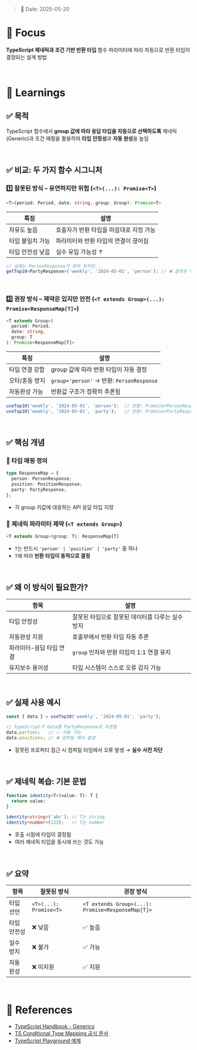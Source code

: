 > 📅 Date: 2025-05-20

# 📌 Focus

**TypeScript 제네릭과 조건 기반 반환 타입**
함수 파라미터에 따라 자동으로 반환 타입이 결정되는 설계 방법

<br />

# 📝 Learnings

## ✅ 목적

TypeScript 함수에서 **group 값에 따라 응답 타입을 자동으로 선택하도록**
제네릭(Generic)과 조건 매핑을 활용하여 **타입 안정성**과 **자동 완성**을 높임

<br />

## ✅ 비교: 두 가지 함수 시그니처

### 1️⃣ 잘못된 방식 – 유연하지만 위험 (`<T>(...): Promise<T>`)

```ts
<T>(period: Period, date: string, group: Group): Promise<T>
```

| 특징        | 설명                     |
| --------- | ---------------------- |
| 자유도 높음    | 호출자가 반환 타입을 마음대로 지정 가능 |
| 타입 불일치 가능 | 파라미터와 반환 타입의 연결이 끊어짐   |
| 타입 안전성 낮음 | 실수 유입 가능성 ↑            |

```ts
// 실제는 PersonResponse가 와야 하지만...
getTop10<PartyResponse>('weekly', '2024-05-01', 'person'); // ❌ 잘못된 타입
```

<br />

### 2️⃣ 권장 방식 – 제약은 있지만 안전 (`<T extends Group>(...): Promise<ResponseMap[T]>`)

```ts
<T extends Group>(
  period: Period,
  date: string,
  group: T
): Promise<ResponseMap[T]>
```

| 특징       | 설명                                      |
| -------- | --------------------------------------- |
| 타입 연결 강함 | group 값에 따라 반환 타입이 자동 결정                |
| 오타/혼동 방지 | `group='person'` → 반환: `PersonResponse` |
| 자동완성 가능  | 반환값 구조가 정확히 추론됨                         |

```ts
useTop10('weekly', '2024-05-01', 'person');  // 반환: Promise<PersonResponse>
useTop10('weekly', '2024-05-01', 'party');   // 반환: Promise<PartyResponse>
```

<br />

## ✅ 핵심 개념

### 🔹 타입 매핑 정의

```ts
type ResponseMap = {
  person: PersonResponse;
  position: PositionResponse;
  party: PartyResponse;
};
```

* 각 group 키값에 대응하는 API 응답 타입 지정

### 🔹 제네릭 파라미터 제약 (`<T extends Group>`)

```ts
<T extends Group>(group: T): ResponseMap[T]
```

* `T`는 반드시 `'person' | 'position' | 'party'` 중 하나
* `T`에 따라 **반환 타입이 동적으로 결정**

<br />

## ✅ 왜 이 방식이 필요한가?

| 항목            | 설명                           |
| ------------- | ---------------------------- |
| 타입 안정성        | 잘못된 타입으로 잘못된 데이터를 다루는 실수 방지  |
| 자동완성 지원       | 호출부에서 반환 타입 자동 추론            |
| 파라미터-응답 타입 연결 | `group` 인자와 반환 타입의 1:1 연결 유지 |
| 유지보수 용이성      | 타입 시스템이 스스로 오류 감지 가능         |

<br />

## ✅ 실제 사용 예시

```ts
const { data } = useTop10('weekly', '2024-05-01', 'party');

// TypeScript가 data를 PartyResponse로 추론함
data.parties;   // ✅ 사용 가능
data.positions; // ❌ 컴파일 에러 발생
```

* 잘못된 프로퍼티 접근 시 컴파일 타임에서 오류 발생 → **실수 사전 차단**

<br />

## ✅ 제네릭 복습: 기본 문법

```ts
function identity<T>(value: T): T {
  return value;
}

identity<string>('abc'); // T는 string
identity<number>(123);   // T는 number
```

* 호출 시점에 타입이 결정됨
* 여러 제네릭 타입을 동시에 쓰는 것도 가능

<br />

## ✅ 요약

| 항목     | 잘못된 방식                 | 권장 방식                                             |
| ------ | ---------------------- | ------------------------------------------------- |
| 타입 선언  | `<T>(...): Promise<T>` | `<T extends Group>(...): Promise<ResponseMap[T]>` |
| 타입 안전성 | ❌ 낮음                   | ✅ 높음                                              |
| 실수 방지  | ❌ 불가                   | ✅ 가능                                              |
| 자동 완성  | ❌ 미지원                  | ✅ 지원                                              |

<br />

# 🔗 References

* [TypeScript Handbook - Generics](https://www.typescriptlang.org/docs/handbook/2/generics.html)
* [TS Conditional Type Mapping 공식 문서](https://www.typescriptlang.org/docs/handbook/2/indexed-access-types.html)
* [TypeScript Playground 예제](https://www.typescriptlang.org/play)
